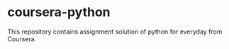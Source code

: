 # coursera-python
This repository contains assignment solution of python for everyday from Coursera.
